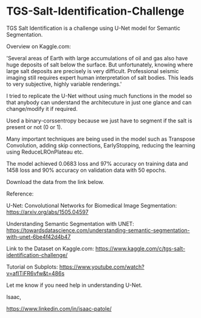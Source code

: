 # TGS-Salt-Identification-Challenge
TGS Salt Identification is a challenge using U-Net model for Semantic Segmentation. 

Overview on Kaggle.com:

'Several areas of Earth with large accumulations of oil and gas also have huge deposits of salt below the surface. But unfortunately, knowing where large salt deposits are precisely is very difficult. Professional seismic imaging still requires expert human interpretation of salt bodies. This leads to very subjective, highly variable renderings.'

I tried to replicate the U-Net without using much functions in the model so that anybody can understand the architecuture in just one glance and can change/modify it if required.

Used a binary-corssentropy because we just have to segment if the salt is present or not (0 or 1).

Many important techniques are being used in the model such as Transpose Convolution, adding skip connections, EarlyStopping, reducing the learning using ReduceLROnPlateau etc.

The model achieved 0.0683 loss and  97% accuracy on training data and 1458 loss and 90% accuracy on validation data with 50 epochs.

Download the data from the link below.

Reference: 

U-Net: Convolutional Networks for Biomedical Image Segmentation: https://arxiv.org/abs/1505.04597

Understanding Semantic Segmentation with UNET: https://towardsdatascience.com/understanding-semantic-segmentation-with-unet-6be4f42d4b47

Link to the Dataset on Kaggle.com: https://www.kaggle.com/c/tgs-salt-identification-challenge/

Tutorial on Subplots: https://www.youtube.com/watch?v=afITiFR6vfw&t=486s


Let me know if you need help in understanding U-Net.



Isaac,

https://www.linkedin.com/in/isaac-patole/
